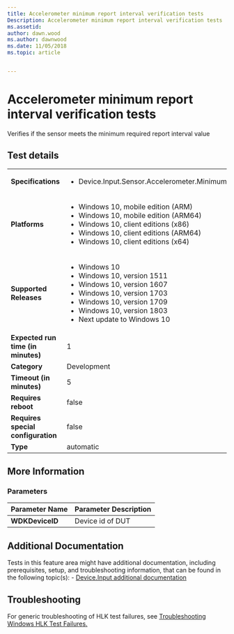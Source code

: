 ```yaml
---
title: Accelerometer minimum report interval verification tests
Description: Accelerometer minimum report interval verification tests
ms.assetid: 
author: dawn.wood
ms.author: dawnwood
ms.date: 11/05/2018
ms.topic: article


---
```


# Accelerometer minimum report interval verification tests

Verifies if the sensor meets the minimum required report interval value

## Test details

|||
|---|---|
| **Specifications**  | <ul><li>Device.Input.Sensor.Accelerometer.MinimumReportInterval</li></ul> |  
| **Platforms**   | <ul><li>Windows 10, mobile edition (ARM)</li><li>Windows 10, mobile edition (ARM64)</li><li>Windows 10, client editions (x86)</li><li>Windows 10, client editions (ARM64)</li><li>Windows 10, client editions (x64)</li></ul> |
| **Supported Releases** | <ul><li>Windows 10</li><li>Windows 10, version 1511</li><li>Windows 10, version 1607</li><li>Windows 10, version 1703</li><li>Windows 10, version 1709</li><li>Windows 10, version 1803</li><li>Next update to Windows 10</li></ul> |
|**Expected run time (in minutes)**| 1 |
|**Category**| Development |
|**Timeout (in minutes)**| 5 |
|**Requires reboot**| false |
|**Requires special configuration**| false |
|**Type**| automatic |

## More Information
### Parameters

| Parameter Name | Parameter Description |
| --- | --- |
| **WDKDeviceID** | Device id of DUT |


## Additional Documentation
Tests in this feature area might have additional documentation, including prerequisites, setup, and troubleshooting information, that can be found in the following topic(s): - [Device.Input additional documentation](device-input-additional-documentation.md)



## Troubleshooting
For generic troubleshooting of HLK test failures, see [Troubleshooting Windows HLK Test Failures.](../user/troubleshooting-windows-hlk-test-failures.md)